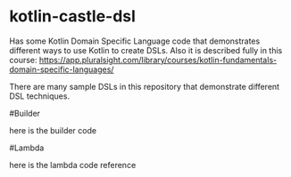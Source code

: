 # kotlin-castle-dsl
Has some Kotlin Domain Specific Language code that demonstrates different ways to use Kotlin to create DSLs. Also it is described fully in this course: https://app.pluralsight.com/library/courses/kotlin-fundamentals-domain-specific-languages/

There are many sample DSLs in this repository that demonstrate different DSL techniques.

#Builder

here is the builder code

#Lambda

here is the lambda code reference

